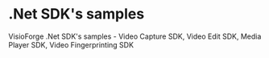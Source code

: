 # .Net SDK's samples
VisioForge .Net SDK's samples - Video Capture SDK, Video Edit SDK, Media Player SDK, Video Fingerprinting SDK
